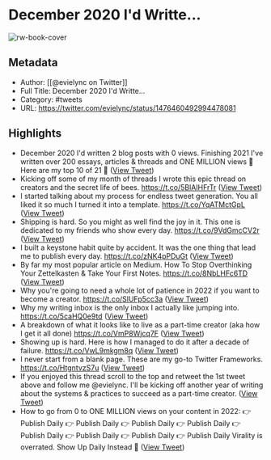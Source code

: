 # December 2020 I'd Writte...

![rw-book-cover](https://pbs.twimg.com/profile_images/1478063647876259841/yWilUB0R.jpg)

## Metadata
- Author: [[@evielync on Twitter]]
- Full Title: December 2020 I'd Writte...
- Category: #tweets
- URL: https://twitter.com/evielync/status/1476460492994478081

## Highlights
- December 2020 I'd written 2 blog posts with 0 views. 
  Finishing 2021 I've written over 200 essays, articles & threads and ONE MILLION views 🤯
  Here are my top 10 of 21 🧵 ([View Tweet](https://twitter.com/evielync/status/1476460492994478081))
- Kicking off some of my month of threads I wrote this epic thread on creators and the secret life of bees. 
  https://t.co/5BlAIHFrTr ([View Tweet](https://twitter.com/evielync/status/1476460494575734784))
- I started talking about my process for endless tweet generation. You all liked it so much I turned it into a template. 
  https://t.co/YqATMctGpL ([View Tweet](https://twitter.com/evielync/status/1476460496320532481))
- Shipping is hard. So you might as well find the joy in it. This one is dedicated to my friends who show every day. 
  https://t.co/9VdGmcCV2r ([View Tweet](https://twitter.com/evielync/status/1476460498300256258))
- I built a keystone habit quite by accident. It was the one thing that lead me to publish every day. 
  https://t.co/zNK4pPDuGt ([View Tweet](https://twitter.com/evielync/status/1476460500263133195))
- By far my most popular article on Medium. How To Stop Overthinking Your Zettelkasten & Take Your First Notes. 
  https://t.co/8NbLHFc6TD ([View Tweet](https://twitter.com/evielync/status/1476460502138044417))
- Why you're going to need a whole lot of patience in 2022 if you want to become a creator. 
  https://t.co/SlUFp5cc3a ([View Tweet](https://twitter.com/evielync/status/1476460503819898882))
- Why my writing inbox is the only inbox I actually like jumping into. 
  https://t.co/5caHQ0e9td ([View Tweet](https://twitter.com/evielync/status/1476460505837436928))
- A breakdown of what it looks like to live as a part-time creator (aka how I get it all done) 
  https://t.co/VmP8Wjcq7F ([View Tweet](https://twitter.com/evielync/status/1476460508047839232))
- Showing up is hard. Here is how I managed to do it after a decade of failure. 
  https://t.co/VwL9mkgm8q ([View Tweet](https://twitter.com/evielync/status/1476460509930999813))
- I never start from a blank page. These are my go-to Twitter Frameworks. 
  https://t.co/HtgntvzS7u ([View Tweet](https://twitter.com/evielync/status/1476460511713656832))
- If you enjoyed this thread scroll to the top and retweet the 1st tweet above and follow me @evielync. 
  I'll be kicking off another year of writing about the systems & practices to succeed as a part-time creator. ([View Tweet](https://twitter.com/evielync/status/1476460514448318466))
- How to go from 0 to ONE MILLION views on your content in 2022:
  👉 Publish Daily
  👉 Publish Daily
  👉 Publish Daily
  👉 Publish Daily
  👉 Publish Daily
  👉 Publish Daily
  👉 Publish Daily
  👉 Publish Daily
  Virality is overrated. Show Up Daily Instead 💪 ([View Tweet](https://twitter.com/evielync/status/1476460516063125504))
